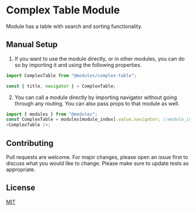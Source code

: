# Complex Table Module

Module has a table with search and sorting functionality.

## Manual Setup

1. If you want to use the module directly, or in other modules, you can do so by importing it and using the following properties.

```javascript
import ComplexTable from "@modules/complex-table";

const { title, navigator } = ComplexTable;
```

2. You can call a module directly by importing navigator without going through any routing. You can also pass props to that module as well.

```javascript
import { modules } from "@modules";
const ComplexTable = modules[module_index].value.navigator; //module_index : position of the module in modules folder
<ComplexTable />;
```

## Contributing

Pull requests are welcome. For major changes, please open an issue first to discuss what you would like to change.
Please make sure to update tests as appropriate.

## License

[MIT](https://choosealicense.com/licenses/mit/)
